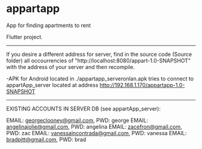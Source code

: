 # appartapp

App for finding apartments to rent

Flutter project.
___________________________________________________

If you desire a different address for server, find in the source code (Source folder) all occourrencies of "http://localhost:8080/appart-1.0-SNAPSHOT" with the address of your server and then recompile.

-APK for Android located in ./appartapp_serveronlan.apk tries to connect to appartApp_server located at address http://192.168.1.170/appartapp-1.0-SNAPSHOT
____________________________________________________
EXISTING ACCOUNTS IN SERVER DB (see appartApp_server):

EMAIL: georgeclooney@gmail.com, PWD: george
EMAIL: angelinajolie@gmail.com, PWD: angelina
EMAIL: zacefron@gmail.com, PWD: zac
EMAIL: vanessaincontrada@gmail.com, PWD: vanessa
EMAIL: bradpitt@gmail.com, PWD: brad